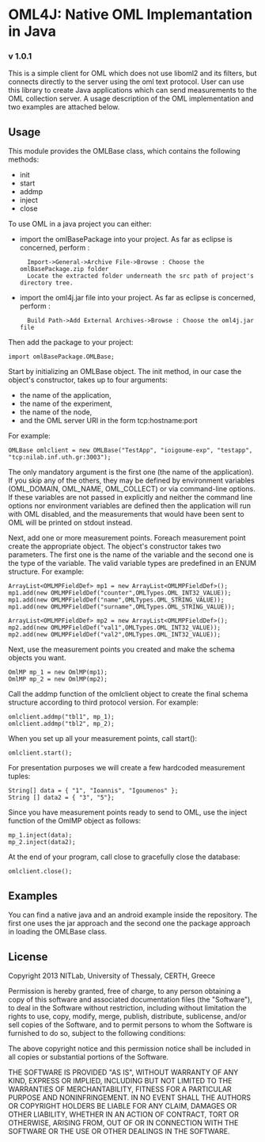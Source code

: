 # OML4J: Native OML Implemantation in Java #
### v 1.0.1 ###
This is a simple client for OML which does not use liboml2 and its filters, but connects directly to the server using the oml text protocol. User can use this library to create Java applications which can send measurements to the OML collection server. A usage description of the OML implementation and two examples are attached below. 

## Usage ##

This module provides the OMLBase class, which contains the following methods:

- init 
- start
- addmp
- inject
- close

To use OML in a java project you can either:
 
- import the omlBasePackage into your project. As far as eclipse is concerned,  perform :

        Import->General->Archive File->Browse : Choose the omlBasePackage.zip folder 
		Locate the extracted folder underneath the src path of project's directory tree.

- import the oml4j.jar file into your project. As far as eclipse is concerned, perform :

		Build Path->Add External Archives->Browse : Choose the oml4j.jar file
	
Then add the package to your project:

    import omlBasePackage.OMLBase;

Start by initializing an OMLBase object. The init method, in our case the object's constructor, takes up to four arguments:

- the name of the application,
- the name of the experiment,
- the name of the node,
- and the OML server URI in the form tcp:hostname:port

For example:

    OMLBase omlclient = new OMLBase("TestApp", "ioigoume-exp", "testapp", "tcp:nilab.inf.uth.gr:3003");

The only mandatory argument is the first one (the name of the application). If you skip any of the others, they may be defined by environment variables (OML_DOMAIN, OML_NAME, OML_COLLECT) or via command-line options. If these variables are not passed in explicitly and neither the command line options nor environment variables are defined then the application will run with OML disabled, and the measurements that would have been sent to OML will be printed on stdout instead.

Next, add one or more measurement points. Foreach measurement point create the appropriate object. The object's constructor takes two parameters. The first one is the name of the variable and the second one is the type of the variable. The valid variable types are predefined in an ENUM structure. For example:

    ArrayList<OMLMPFieldDef> mp1 = new ArrayList<OMLMPFieldDef>();
	mp1.add(new OMLMPFieldDef("counter",OMLTypes.OML_INT32_VALUE));
    mp1.add(new OMLMPFieldDef("name",OMLTypes.OML_STRING_VALUE));
    mp1.add(new OMLMPFieldDef("surname",OMLTypes.OML_STRING_VALUE));
	
	ArrayList<OMLMPFieldDef> mp2 = new ArrayList<OMLMPFieldDef>();
	mp2.add(new OMLMPFieldDef("val1",OMLTypes.OML_INT32_VALUE));
	mp2.add(new OMLMPFieldDef("val2",OMLTypes.OML_INT32_VALUE));


Next, use the measurement points you created and make the schema objects you want.


    OmlMP mp_1 = new OmlMP(mp1);
    OmlMP mp_2 = new OmlMP(mp2);

Call the addmp function of the omlclient object to create the final schema structure according to third protocol version. For example:

    omlclient.addmp("tbl1", mp_1); 
    omlclient.addmp("tbl2", mp_2);



When you set up all your measurement points, call start():

    omlclient.start();

For presentation purposes we will create a few hardcoded measurement tuples:

    String[] data = { "1", "Ioannis", "Igoumenos" };
    String [] data2 = { "3", "5"};

Since you have measurement points ready to send to OML, use the inject function of the OmlMP object as follows:


    mp_1.inject(data);
    mp_2.inject(data2);


At the end of your program, call close to gracefully close the database:


    omlclient.close();


## Examples ##

You can find a native java and an android example inside the repository. The first one uses the jar approach and the second one the package approach in loading the OMLBase class.

## License ##

Copyright 2013 NITLab, University of Thessaly, CERTH, Greece

Permission is hereby granted, free of charge, to any person obtaining a copy of this software and associated documentation files (the "Software"), to deal in the Software without restriction, including without limitation the rights to use, copy, modify, merge, publish, distribute, sublicense, and/or sell copies of the Software, and to permit persons to whom the Software is furnished to do so, subject to the following conditions:

The above copyright notice and this permission notice shall be included in all copies or substantial portions of the Software.

THE SOFTWARE IS PROVIDED "AS IS", WITHOUT WARRANTY OF ANY KIND, EXPRESS OR IMPLIED, INCLUDING BUT NOT LIMITED TO THE WARRANTIES OF MERCHANTABILITY, FITNESS FOR A PARTICULAR PURPOSE AND NONINFRINGEMENT. IN NO EVENT SHALL THE AUTHORS OR COPYRIGHT HOLDERS BE LIABLE FOR ANY CLAIM, DAMAGES OR OTHER LIABILITY, WHETHER IN AN ACTION OF CONTRACT, TORT OR OTHERWISE, ARISING FROM, OUT OF OR IN CONNECTION WITH THE SOFTWARE OR THE USE OR OTHER DEALINGS IN THE SOFTWARE.
